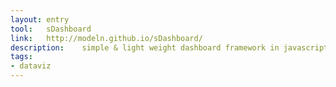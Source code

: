 ```yaml
---
layout: entry
tool:	sDashboard
link:	http://modeln.github.io/sDashboard/
description:	simple & light weight dashboard framework in javascript
tags:
- dataviz	
---
```


